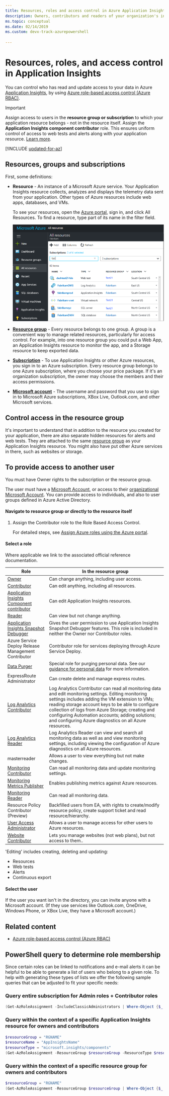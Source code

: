 ```yaml
---
title: Resources, roles and access control in Azure Application Insights | Microsoft Docs
description: Owners, contributors and readers of your organization's insights.
ms.topic: conceptual
ms.date: 02/14/2019 
ms.custom: devx-track-azurepowershell   

---
```


# Resources, roles, and access control in Application Insights

You can control who has read and update access to your data in Azure [Application Insights][start], by using [Azure role-based access control (Azure RBAC)](../../role-based-access-control/role-assignments-portal.md).

> [!IMPORTANT]
> Assign access to users in the **resource group or subscription** to which your application resource belongs - not in the resource itself. Assign the **Application Insights component contributor** role. This ensures uniform control of access to web tests and alerts along with your application resource. [Learn more](#access).


[!INCLUDE [updated-for-az](../../../includes/updated-for-az.md)]

## Resources, groups and subscriptions

First, some definitions:

* **Resource** - An instance of a Microsoft Azure service. Your Application Insights resource collects, analyzes and displays the telemetry data sent from your application.  Other types of Azure resources include web apps, databases, and VMs.
  
    To see your resources, open the [Azure portal][portal], sign in, and click All Resources. To find a resource, type part of its name in the filter field.
  
    ![List of Azure resources](./media/resources-roles-access-control/10-browse.png)

<a name="resource-group"></a>

* [**Resource group**][group] - Every resource belongs to one group. A group is a convenient way to manage related resources, particularly for access control. For example, into one resource group you could put a Web App, an Application Insights resource to monitor the app, and a Storage resource to keep exported data.

* [**Subscription**](https://portal.azure.com) - To use Application Insights or other Azure resources, you sign in to an Azure subscription. Every resource group belongs to one Azure subscription, where you choose your price package.  If it's an organization subscription, the owner may choose the members and their access permissions.
* [**Microsoft account**][account] - The username and password that you use to sign in to Microsoft Azure subscriptions, XBox Live, Outlook.com, and other Microsoft services.

## <a name="access"></a> Control access in the resource group

It's important to understand that in addition to the resource you created for your application, there are also separate hidden resources for alerts and web tests. They are attached to the same [resource group](#resource-group) as your Application Insights resource. You might also have put other Azure services in there, such as websites or storage.

## To provide access to another user

You must have Owner rights to the subscription or the resource group.

The user must have a [Microsoft Account][account], or access to their [organizational Microsoft Account](../../active-directory/fundamentals/sign-up-organization.md). You can provide access to individuals, and also to user groups defined in Azure Active Directory.

#### Navigate to resource group or directly to the resource itself

1. Assign the Contributor role to the Role Based Access Control.

    For detailed steps, see [Assign Azure roles using the Azure portal](../../role-based-access-control/role-assignments-portal.md).  

#### Select a role

Where applicable we link to the associated official reference documentation.

| Role | In the resource group |
| --- | --- |
| [Owner](../../role-based-access-control/built-in-roles.md#owner) |Can change anything, including user access. |
| [Contributor](../../role-based-access-control/built-in-roles.md#contributor) |Can edit anything, including all resources. |
| [Application Insights Component contributor](../../role-based-access-control/built-in-roles.md#application-insights-component-contributor) |Can edit Application Insights resources. |
| [Reader](../../role-based-access-control/built-in-roles.md#reader) |Can view but not change anything. |
| [Application Insights Snapshot Debugger](../../role-based-access-control/built-in-roles.md#application-insights-snapshot-debugger) | Gives the user permission to use Application Insights Snapshot Debugger features. This role is included in neither the Owner nor Contributor roles. |
| Azure Service Deploy Release Management Contributor | Contributor role for services deploying through Azure Service Deploy. |
| [Data Purger](../../role-based-access-control/built-in-roles.md#data-purger) | Special role for purging personal data. See our [guidance for personal data](../logs/personal-data-mgmt.md) for more information.   |
| ExpressRoute Administrator | Can create delete and manage express routes.|
| [Log Analytics Contributor](../../role-based-access-control/built-in-roles.md#log-analytics-contributor) | Log Analytics Contributor can read all monitoring data and edit monitoring settings. Editing monitoring settings includes adding the VM extension to VMs; reading storage account keys to be able to configure collection of logs from Azure Storage; creating and configuring Automation accounts; adding solutions; and configuring Azure diagnostics on all Azure resources.  |
| [Log Analytics Reader](../../role-based-access-control/built-in-roles.md#log-analytics-reader) | Log Analytics Reader can view and search all monitoring data as well as and view monitoring settings, including viewing the configuration of Azure diagnostics on all Azure resources. |
| masterreader | Allows a user to view everything but not make changes. |
| [Monitoring Contributor](../../role-based-access-control/built-in-roles.md#monitoring-contributor) | Can read all monitoring data and update monitoring settings.|
| [Monitoring Metrics Publisher](../../role-based-access-control/built-in-roles.md#monitoring-metrics-publisher) | Enables publishing metrics against Azure resources. |
| [Monitoring Reader](../../role-based-access-control/built-in-roles.md#monitoring-reader) | Can read all monitoring data. |
| Resource Policy Contributor (Preview) | Backfilled users from EA, with rights to create/modify resource policy, create support ticket and read resource/hierarchy.  |
| [User Access Administrator](../../role-based-access-control/built-in-roles.md#user-access-administrator) | Allows a user to manage access for other users to Azure resources.|
| [Website Contributor](../../role-based-access-control/built-in-roles.md#website-contributor) | Lets you manage websites (not web plans), but not access to them..|

'Editing' includes creating, deleting and updating:

* Resources
* Web tests
* Alerts
* Continuous export

#### Select the user

If the user you want isn't in the directory, you can invite anyone with a Microsoft account.
(If they use services like Outlook.com, OneDrive, Windows Phone, or XBox Live, they have a Microsoft account.)

## Related content

* [Azure role-based access control (Azure RBAC)](../../role-based-access-control/role-assignments-portal.md)

## PowerShell query to determine role membership

Since certain roles can be linked to notifications and e-mail alerts it can be helpful to be able to generate a list of users who belong to a given role. To help with generating these types of lists we offer the following sample queries that can be adjusted to fit your specific needs:

### Query entire subscription for Admin roles + Contributor roles

```powershell
(Get-AzRoleAssignment -IncludeClassicAdministrators | Where-Object {$_.RoleDefinitionName -in @('ServiceAdministrator', 'CoAdministrator', 'Owner', 'Contributor') } | Select -ExpandProperty SignInName | Sort-Object -Unique) -Join ", "
```

### Query within the context of a specific Application Insights resource for owners and contributors

```powershell
$resourceGroup = "RGNAME"
$resourceName = "AppInsightsName"
$resourceType = "microsoft.insights/components"
(Get-AzRoleAssignment -ResourceGroup $resourceGroup -ResourceType $resourceType -ResourceName $resourceName | Where-Object {$_.RoleDefinitionName -in @('Owner', 'Contributor') } | Select -ExpandProperty SignInName | Sort-Object -Unique) -Join ", "
```

### Query within the context of a specific resource group for owners and contributors

```powershell
$resourceGroup = "RGNAME"
(Get-AzRoleAssignment -ResourceGroup $resourceGroup | Where-Object {$_.RoleDefinitionName -in @('Owner', 'Contributor') } | Select -ExpandProperty SignInName | Sort-Object -Unique) -Join ", "
```

<!--Link references-->

[account]: https://account.microsoft.com
[group]: ../../azure-resource-manager/management/overview.md
[portal]: https://portal.azure.com/
[start]: ./app-insights-overview.md
